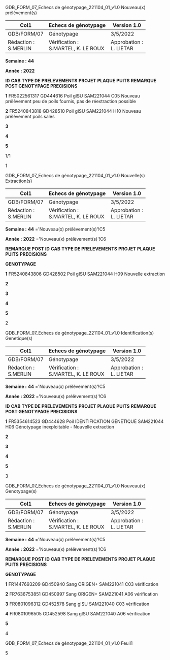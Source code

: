 GDB_FORM_07_Echecs de génotypage_221104_01_v1.0 Nouveau(x) prélèvement(s)




|Col1|Echecs de génotypage|Version 1.0|
|---|---|---|
|GDB/FORM/07|Génotypage|3/5/2022|
|Rédaction :<br>S.MERLIN|Vérification :<br>S.MARTEL, K. LE ROUX|Approbation :<br>L. LIETAR|


**Semaine :** **44**

**Année :** **2022**

**ID** **CAB** **TYPE DE PRELEVEMENTS** **PROJET** **PLAQUE** **PUITS** **REMARQUE POST GENOTYPAGE** **PRECISIONS**

**1** FR5022561317 GD444616 Poil gISU SAM221044 C05 Nouveau prélèvement peu de poils fournis, pas de réextraction possible

**2** FR5240843818 GD428510 Poil gISU SAM221044 H10 Nouveau prélèvement poils sales

**3**

**4**

**5**

1/1


1

GDB_FORM_07_Echecs de génotypage_221104_01_v1.0 Nouvelle(s) Extraction(s)



|Col1|Echecs de génotypage|Version 1.0|
|---|---|---|
|GDB/FORM/07|Génotypage|3/5/2022|
|Rédaction :<br>S.MERLIN|Vérification :<br>S.MARTEL, K. LE ROUX|Approbation :<br>L. LIETAR|


**Semaine :** **44** ='Nouveau(x) prélèvement(s)'!C5

**Année :** **2022** ='Nouveau(x) prélèvement(s)'!C6



**REMARQUE POST**
**ID** **CAB** **TYPE DE PRELEVEMENTS** **PROJET** **PLAQUE** **PUITS** **PRECISIONS**

**GENOTYPAGE**


**1** FR5240843806 GD428502 Poil gISU SAM221044 H09 Nouvelle extraction

**2**

**3**

**4**

**5**


2

GDB_FORM_07_Echecs de génotypage_221104_01_v1.0 Identification(s) Genetique(s)



|Col1|Echecs de génotypage|Version 1.0|
|---|---|---|
|GDB/FORM/07|Génotypage|3/5/2022|
|Rédaction :<br>S.MERLIN|Vérification :<br>S.MARTEL, K. LE ROUX|Approbation :<br>L. LIETAR|


**Semaine :** **44** ='Nouveau(x) prélèvement(s)'!C5

**Année :** **2022** ='Nouveau(x) prélèvement(s)'!C6



**ID** **CAB** **TYPE DE PRELEVEMENTS** **PROJET** **PLAQUE** **PUITS** **REMARQUE POST GENOTYPAGE** **PRECISIONS**

**1** FR5354614523 GD444628 Poil IDENTIFICATION GENETIQUE SAM221044 H06 Génotypage inexploitable - Nouvelle extraction

**2**

**3**

**4**

**5**


3

GDB_FORM_07_Echecs de génotypage_221104_01_v1.0 Nouveau(x) Genotypage(s)



|Col1|Echecs de génotypage|Version 1.0|
|---|---|---|
|GDB/FORM/07|Génotypage|3/5/2022|
|Rédaction :<br>S.MERLIN|Vérification :<br>S.MARTEL, K. LE ROUX|Approbation :<br>L. LIETAR|


**Semaine :** **44** ='Nouveau(x) prélèvement(s)'!C5

**Année :** **2022** ='Nouveau(x) prélèvement(s)'!C6



**REMARQUE POST**
**ID** **CAB** **TYPE DE PRELEVEMENTS** **PROJET** **PLAQUE** **PUITS** **PRECISIONS**

**GENOTYPAGE**


**1** FR1447693209 GD450940 Sang ORIGEN+ SAM221041 C03 vérification

**2** FR7636753851 GD450997 Sang ORIGEN+ SAM221041 A06 vérification

**3** FR0801096312 GD452578 Sang gISU SAM221040 C03 vérification

**4** FR0801096505 GD452598 Sang gISU SAM221040 A06 vérification

**5**


4

GDB_FORM_07_Echecs de génotypage_221104_01_v1.0 Feuil1

5

